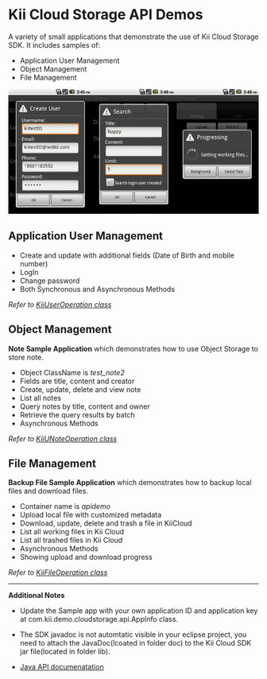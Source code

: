 # Kii Cloud Storage API Demos #



A variety of small applications that demonstrate the use of Kii Cloud Storage SDK. It includes samples of:

- Application User Management
- Object Management
- File Management

![Screen shots](https://github.com/kii-dev-jenkins/KiiCloudStorageAPIDemo/raw/master/doc/screen_shots.jpg)

## Application User Management ##

- Create and update with additional fields (Date of Birth and mobile number)
- LogIn
- Change password
- Both Synchronous and Asynchronous Methods

*Refer to [KiiUserOperation class](https://github.com/kii-dev-jenkins/KiiCloudStorageAPIDemo/blob/master/src/com/kii/demo/cloudstorage/api/KiiUserOperation.java)*


## Object Management ##

**Note Sample Application** which demonstrates how to use Object Storage to store note.

- Object ClassName is *test_note2*
- Fields are title, content and creator
- Create, update, delete and view note
- List all notes
- Query notes by title, content and owner
- Retrieve the query results by batch
- Asynchronous Methods 

*Refer to [KiiUNoteOperation class](https://github.com/kii-dev-jenkins/KiiCloudStorageAPIDemo/blob/master/src/com/kii/demo/cloudstorage/api/KiiNoteOperation.java)*


## File Management ##

**Backup File Sample Application** which demonstrates how to backup local files and download files.

- Container name is *apidemo*
- Upload local file with customized metadata
- Download, update, delete and trash a file in KiiCloud
- List all working files in Kii Cloud
- List all trashed files in Kii Cloud
- Asynchronous Methods
- Showing upload and download progress

*Refer to [KiiFileOperation class](https://github.com/kii-dev-jenkins/KiiCloudStorageAPIDemo/blob/master/src/com/kii/demo/cloudstorage/api/KiiFileOperation.java)*

----------

**Additional Notes**

- Update the Sample app with your own application ID and application key at com.kii.demo.cloudstorage.api.AppInfo class. 

- The SDK javadoc is not automtatic visible in your eclipse project, you need to attach the JavaDoc(lcoated in folder doc) to the Kii Cloud SDK jar file(located in folder lib). 


- [Java API documenatation](http://static.kii.com/devportal/production/docs/storage/)
